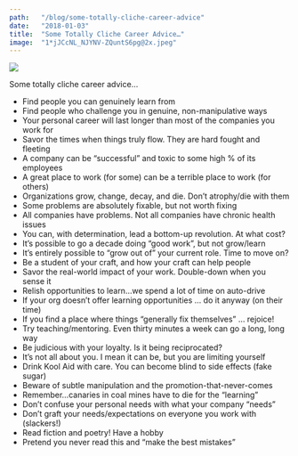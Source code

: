 ```yaml
---
path:	"/blog/some-totally-cliche-career-advice"
date:	"2018-01-03"
title:	"Some Totally Cliche Career Advice…"
image:	"1*jJCcNL_NJYNV-ZQuntS6pg@2x.jpeg"
---
```


![](/images/1*jJCcNL_NJYNV-ZQuntS6pg@2x.jpeg)

Some totally cliche career advice…

* Find people you can genuinely learn from
* Find people who challenge you in genuine, non-manipulative ways
* Your personal career will last longer than most of the companies you work for
* Savor the times when things truly flow. They are hard fought and fleeting
* A company can be “successful” and toxic to some high % of its employees
* A great place to work (for some) can be a terrible place to work (for others)
* Organizations grow, change, decay, and die. Don’t atrophy/die with them
* Some problems are absolutely fixable, but not worth fixing
* All companies have problems. Not all companies have chronic health issues
* You can, with determination, lead a bottom-up revolution. At what cost?
* It’s possible to go a decade doing “good work”, but not grow/learn
* It’s entirely possible to “grow out of” your current role. Time to move on?
* Be a student of your craft, and how your craft can help people
* Savor the real-world impact of your work. Double-down when you sense it
* Relish opportunities to learn…we spend a lot of time on auto-drive
* If your org doesn’t offer learning opportunities … do it anyway (on their time)
* If you find a place where things “generally fix themselves” … rejoice!
* Try teaching/mentoring. Even thirty minutes a week can go a long, long way
* Be judicious with your loyalty. Is it being reciprocated?
* It’s not all about you. I mean it can be, but you are limiting yourself
* Drink Kool Aid with care. You can become blind to side effects (fake sugar)
* Beware of subtle manipulation and the promotion-that-never-comes
* Remember…canaries in coal mines have to die for the “learning”
* Don’t confuse your personal needs with what your company “needs”
* Don’t graft your needs/expectations on everyone you work with (slackers!)
* Read fiction and poetry! Have a hobby
* Pretend you never read this and “make the best mistakes”
